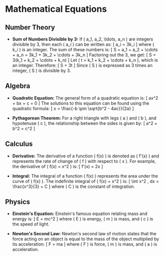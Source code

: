 # Mathematical Equations

## Number Theory

- **Sum of Numbers Divisible by 3:**
  If \( a_1, a_2, \ldots, a_n \) are integers divisible by 3, then each \( a_i \) can be written as:
  \[
  a_i = 3k_i
  \]
  where \( k_i \) is an integer. The sum of these numbers is:
  \[
  S = a_1 + a_2 + \cdots + a_n = 3k_1 + 3k_2 + \cdots + 3k_n
  \]
  Factoring out the 3, we get:
  \[
  S = 3(k_1 + k_2 + \cdots + k_n)
  \]
  Let \( t = k_1 + k_2 + \cdots + k_n \), which is an integer. Therefore:
  \[
  S = 3t
  \]
  Since \( S \) is expressed as 3 times an integer, \( S \) is divisible by 3.

## Algebra

- **Quadratic Equation:**
  The general form of a quadratic equation is:
  \[
  ax^2 + bx + c = 0
  \]
  The solutions to this equation can be found using the quadratic formula:
  \[
  x = \frac{-b \pm \sqrt{b^2 - 4ac}}{2a}
  \]

- **Pythagorean Theorem:**
  For a right triangle with legs \( a \) and \( b \), and hypotenuse \( c \), the relationship between the sides is given by:
  \[
  a^2 + b^2 = c^2
  \]

## Calculus

- **Derivative:**
  The derivative of a function \( f(x) \) is denoted as \( f'(x) \) and represents the rate of change of \( f \) with respect to \( x \). For example, the derivative of \( f(x) = x^2 \) is:
  \[
  f'(x) = 2x
  \]

- **Integral:**
  The integral of a function \( f(x) \) represents the area under the curve of \( f(x) \). The indefinite integral of \( f(x) = x^2 \) is:
  \[
  \int x^2 \, dx = \frac{x^3}{3} + C
  \]
  where \( C \) is the constant of integration.

## Physics

- **Einstein's Equation:**
  Einstein's famous equation relating mass and energy is:
  \[
  E = mc^2
  \]
  where \( E \) is energy, \( m \) is mass, and \( c \) is the speed of light.

- **Newton's Second Law:**
  Newton's second law of motion states that the force acting on an object is equal to the mass of the object multiplied by its acceleration:
  \[
  F = ma
  \]
  where \( F \) is force, \( m \) is mass, and \( a \) is acceleration.

